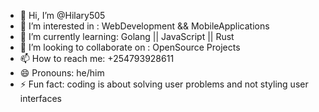 - 👋 Hi, I’m @Hilary505
- 👀 I’m interested in : WebDevelopment && MobileApplications
- 🌱 I’m currently learning: Golang || JavaScript || Rust
- 💞️ I’m looking to collaborate on : OpenSource Projects
- 📫 How to reach me: +254793928611
- 😄 Pronouns: he/him
- ⚡ Fun fact: coding is about solving user problems and not styling user interfaces

<!---
Hilary505/Hilary505 is a ✨ special ✨ repository because its `README.md` (this file) appears on your GitHub profile.
You can click the Preview link to take a look at your changes.
--->
